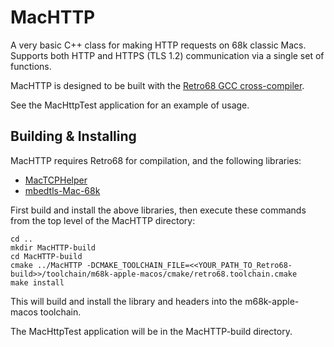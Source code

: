 # MacHTTP
A very basic C++ class for making HTTP requests on 68k classic Macs. Supports both HTTP and HTTPS (TLS 1.2) 
communication via a single set of functions.

MacHTTP is designed to be built with the [Retro68 GCC cross-compiler](https://github.com/autc04/Retro68).

See the MacHttpTest application for an example of usage.

## Building & Installing

MacHTTP requires Retro68 for compilation, and the following libraries:

* [MacTCPHelper](https://github.com/antscode/MacTCPHelper)
* [mbedtls-Mac-68k](https://github.com/antscode/mbedtls-Mac-68k)

First build and install the above libraries, then execute these commands from the top level of the MacHTTP directory:

    cd ..
    mkdir MacHTTP-build
    cd MacHTTP-build
    cmake ../MacHTTP -DCMAKE_TOOLCHAIN_FILE=<<YOUR_PATH_TO_Retro68-build>>/toolchain/m68k-apple-macos/cmake/retro68.toolchain.cmake
    make install

This will build and install the library and headers into the m68k-apple-macos toolchain.

The MacHttpTest application will be in the MacHTTP-build directory.
